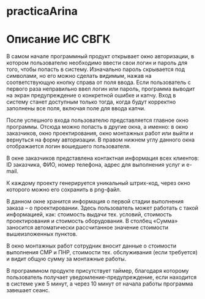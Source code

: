# practicaArina

<h1>Описание ИС СВГК</h1>
В самом начале программный продукт открывает окно авторизации, в котором пользователю необходимо ввести свои логин и пароль для того, чтобы попасть в систему. Изначально пароль скрывается под символами, но его можно сделать видимым, нажав на соответствующую кнопку справа от поля ввода. 
Если пользователь с первого раза неправильно ввел логин или пароль, программа выводит на экран предупреждение о конкретной ошибке и капчу. Вход в систему станет доступным только тогда, когда будут корректно заполнены все поля, включая поле для ввода капчи.
 

После успешного входа пользователю представляется главное окно программы. Отсюда можно попасть в другие окна, а именно: в окно заказчиков, окно проектирования, окно монтажных работ или выйти и вернуться на форму авторизации. В правом нижнем углу данного окна отображается логин вошедшего пользователя.
 

В окне заказчиков представлена контактная информация всех клиентов: ID заказчика, ФИО, номер телефона, адрес для выполнения услуг и e-mail.

 
К каждому проекту генерируется уникальный штрих-код, через окно которого можно его сохранить в png-файл.
 

В данном окне хранится информация о первой стадии выполнения заказа – о проектировании. Здесь пользователь может работать с такой  информацией, как: стоимость выдачи тех. условий, стоимость проектирования и стоимость оборудования. В столбец «Сумма» заносится автоматически рассчитанное значение стоимости вышеизложенных пунктов.

 

В окно монтажных работ сотрудник вносит данные о стоимости выполнения СМР и ПНР, стоимости тех. обслуживания (если требуется) и видит общую сумму за монтажные работы.
    
                   
В программном продукте присутствует таймер, благодаря которому пользователь получает уведомление-предупреждение, если находится в системе уже 5 минут, а через 10 минут от начала работы программа завешает сеанс.
